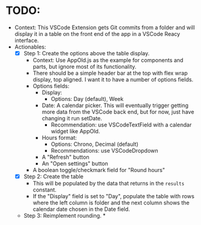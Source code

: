# TODO:
* Context: This VSCode Extension gets Git commits from a folder and will display it in a table on the front end of the app in a VSCode Reacy interface.
* Actionables:
  * [x] Step 1: Create the options above the table display.
    * Context: Use AppOld.js as the example for components and parts, but ignore most of its functionality.
    * There should be a simple header bar at the top with flex wrap display, top aligned. I want it to have a number of options fields.
    * Options fields:
      * Display:
        * Options: Day (default), Week
      * Date: A calendar picker. This will eventually trigger getting more data from the VSCode back end, but for now, just have changing it run setDate.
        * Recommendation: use VSCodeTextField with a calendar widget like AppOld.
      * Hours format:
        * Options: Chrono, Decimal (default)
        * Recommendations: use VSCodeDropdown
      * A "Refresh" button
      * An "Open settings" button
    * A boolean toggle/checkmark field for "Round hours"
  * [x] Step 2: Create the table
    * This will be populated by the data that returns in the `results` constant.
    * If the "Display" field is set to "Day", populate the table with rows where the left column is folder and the next column shows the calendar date chosen in the Date field.
  * Step 3: Reimplement rounding.
    *
